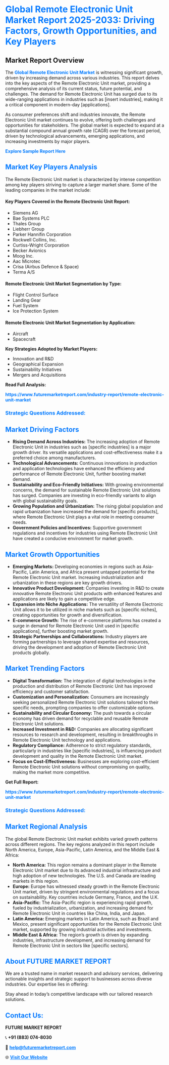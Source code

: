 <h1 style="color: #007BFF;">Global Remote Electronic Unit Market Report 2025-2033: Driving Factors, Growth Opportunities, and Key Players</h1>

<section id="overview">
<h2>Market Report Overview</h2>
<p>The <a href="https://www.futuremarketreport.com/industry-report/remote-electronic-unit-market" style="color: #007BFF; text-decoration: none;"><strong>Global Remote Electronic Unit Market</strong></a> is witnessing significant growth, driven by increasing demand across various industries. This report delves into the key aspects of the Remote Electronic Unit market, providing a comprehensive analysis of its current status, future potential, and challenges. The demand for Remote Electronic Unit has surged due to its wide-ranging applications in industries such as [insert industries], making it a critical component in modern-day [applications].</p>
<p>As consumer preferences shift and industries innovate, the Remote Electronic Unit market continues to evolve, offering both challenges and opportunities for stakeholders. The global market is expected to expand at a substantial compound annual growth rate (CAGR) over the forecast period, driven by technological advancements, emerging applications, and increasing investments by major players.</p>
</section>

<section id="overview">
<p><a href="https://www.futuremarketreport.com/request-sample/reportId=109474" style="color: #007BFF; text-decoration: none;"><strong>Explore Sample Report Here</strong></a></p>
</section>

<section id="key-players">
<h2 style="color: #007BFF;">Market Key Players Analysis</h2>
<p>The Remote Electronic Unit market is characterized by intense competition among key players striving to capture a larger market share. Some of the leading companies in the market include:</p>
<h4>Key Players Covered in the Remote Electronic Unit Report:</h4>
<ul><li>Siemens AG</li><li>Bae Systems PLC</li><li>Thales Group</li><li>Liebherr Group</li><li>Parker Hannifin Corporation</li><li>Rockwell Collins, Inc.</li><li>Curtiss-Wright Corporation</li><li>Becker Avionics</li><li>Moog Inc.</li><li>Aac Microtec</li><li>Crisa (Airbus Defence &amp; Space)</li><li>Terma A/S</li></ul>
<h4>Remote Electronic Unit Market Segmentation by Type:</h4>
<ul><li>Flight Control Surface</li><li>Landing Gear</li><li>Fuel System</li><li>Ice Protection System</li></ul>

<h4>Remote Electronic Unit Market Segmentation by Application:</h4>
<ul><li>Aircraft</li><li>Spacecraft</li></ul>
<p><strong>Key Strategies Adopted by Market Players:</strong></p>
<ul>
<li>Innovation and R&D</li>
<li>Geographical Expansion</li>
<li>Sustainability Initiatives</li>
<li>Mergers and Acquisitions</li>
</ul>
</section>

<section>
<p><strong>Read Full Analysis: </strong></p><a href="https://www.futuremarketreport.com/industry-report/remote-electronic-unit-market" style="color: #007BFF; text-decoration: none;"><strong>https://www.futuremarketreport.com/industry-report/remote-electronic-unit-market</strong></a>
<h3 style="color: #007BFF;">Strategic Questions Addressed:</h3>
</section>

<section id="driving-factors">
<h2 style="color: #007BFF;">Market Driving Factors</h2>
<ul>
<li><strong>Rising Demand Across Industries:</strong> The increasing adoption of Remote Electronic Unit in industries such as [specific industries] is a major growth driver. Its versatile applications and cost-effectiveness make it a preferred choice among manufacturers.</li>
<li><strong>Technological Advancements:</strong> Continuous innovations in production and application technologies have enhanced the efficiency and performance of Remote Electronic Unit, further boosting market demand.</li>
<li><strong>Sustainability and Eco-Friendly Initiatives:</strong> With growing environmental concerns, the demand for sustainable Remote Electronic Unit solutions has surged. Companies are investing in eco-friendly variants to align with global sustainability goals.</li>
<li><strong>Growing Population and Urbanization:</strong> The rising global population and rapid urbanization have increased the demand for [specific products], where Remote Electronic Unit plays a vital role in meeting consumer needs.</li>
<li><strong>Government Policies and Incentives:</strong> Supportive government regulations and incentives for industries using Remote Electronic Unit have created a conducive environment for market growth.</li>
</ul>
</section>

<section id="growth-opportunities">
<h2 style="color: #007BFF;">Market Growth Opportunities</h2>
<ul>
<li><strong>Emerging Markets:</strong> Developing economies in regions such as Asia-Pacific, Latin America, and Africa present untapped potential for the Remote Electronic Unit market. Increasing industrialization and urbanization in these regions are key growth drivers.</li>
<li><strong>Innovative Product Development:</strong> Companies investing in R&D to create innovative Remote Electronic Unit products with enhanced features and applications are likely to gain a competitive edge.</li>
<li><strong>Expansion into Niche Applications:</strong> The versatility of Remote Electronic Unit allows it to be utilized in niche markets such as [specific niches], creating opportunities for growth and diversification.</li>
<li><strong>E-commerce Growth:</strong> The rise of e-commerce platforms has created a surge in demand for Remote Electronic Unit used in [specific applications], further boosting market growth.</li>
<li><strong>Strategic Partnerships and Collaborations:</strong> Industry players are forming partnerships to leverage shared expertise and resources, driving the development and adoption of Remote Electronic Unit products globally.</li>
</ul>
</section>

<section id="trending-factors">
<h2 style="color: #007BFF;">Market Trending Factors</h2>
<ul>
<li><strong>Digital Transformation:</strong> The integration of digital technologies in the production and distribution of Remote Electronic Unit has improved efficiency and customer satisfaction.</li>
<li><strong>Customization and Personalization:</strong> Consumers are increasingly seeking personalized Remote Electronic Unit solutions tailored to their specific needs, prompting companies to offer customizable options.</li>
<li><strong>Sustainability and Circular Economy:</strong> The push towards a circular economy has driven demand for recyclable and reusable Remote Electronic Unit solutions.</li>
<li><strong>Increased Investment in R&D:</strong> Companies are allocating significant resources to research and development, resulting in breakthroughs in Remote Electronic Unit technology and applications.</li>
<li><strong>Regulatory Compliance:</strong> Adherence to strict regulatory standards, particularly in industries like [specific industries], is influencing product development and quality in the Remote Electronic Unit market.</li>
<li><strong>Focus on Cost-Effectiveness:</strong> Businesses are exploring cost-efficient Remote Electronic Unit solutions without compromising on quality, making the market more competitive.</li>
</ul>
</section>

<section>
<p><strong>Get Full Report: </strong></p><a href="https://www.futuremarketreport.com/industry-report/remote-electronic-unit-market" style="color: #007BFF; text-decoration: none;"><strong>https://www.futuremarketreport.com/industry-report/remote-electronic-unit-market</strong></a>
<h3 style="color: #007BFF;">Strategic Questions Addressed:</h3>
</section>


<section id="regional-analysis">
<h2 style="color: #007BFF;">Market Regional Analysis</h2>
<p>The global Remote Electronic Unit market exhibits varied growth patterns across different regions. The key regions analyzed in this report include North America, Europe, Asia-Pacific, Latin America, and the Middle East & Africa:</p>
<ul>
<li><strong>North America:</strong> This region remains a dominant player in the Remote Electronic Unit market due to its advanced industrial infrastructure and high adoption of new technologies. The U.S. and Canada are leading markets in this region.</li>
<li><strong>Europe:</strong> Europe has witnessed steady growth in the Remote Electronic Unit market, driven by stringent environmental regulations and a focus on sustainability. Key countries include Germany, France, and the U.K.</li>
<li><strong>Asia-Pacific:</strong> The Asia-Pacific region is experiencing rapid growth, fueled by industrialization, urbanization, and increasing demand for Remote Electronic Unit in countries like China, India, and Japan.</li>
<li><strong>Latin America:</strong> Emerging markets in Latin America, such as Brazil and Mexico, present significant opportunities for the Remote Electronic Unit market, supported by growing industrial activities and investments.</li>
<li><strong>Middle East & Africa:</strong> The region’s growth is driven by expanding industries, infrastructure development, and increasing demand for Remote Electronic Unit in sectors like [specific sectors].</li>
</ul>
</section>

<footer>
<h2 style="color: #007BFF;">About FUTURE MARKET REPORT</h2>
<p>We are a trusted name in market research and advisory services, delivering actionable insights and strategic support to businesses across diverse industries. Our expertise lies in offering:</p>

<p>Stay ahead in today’s competitive landscape with our tailored research solutions.</p>

<h2 style="color: #007BFF;">Contact Us:</h2>
<p><strong>FUTURE MARKET REPORT</strong></p>
<p>📞 <strong>+91 (883) 074-8030</strong></p>
<p>📧 <strong><a href="mailto:help@futuremarketreport.com" style="color: #007BFF;">help@futuremarketreport.com</a></strong></p>
<p>🌐 <strong><a href="https://www.futuremarketreport.com/" style="color: #007BFF;">Visit Our Website</a></strong></p>
</footer>
